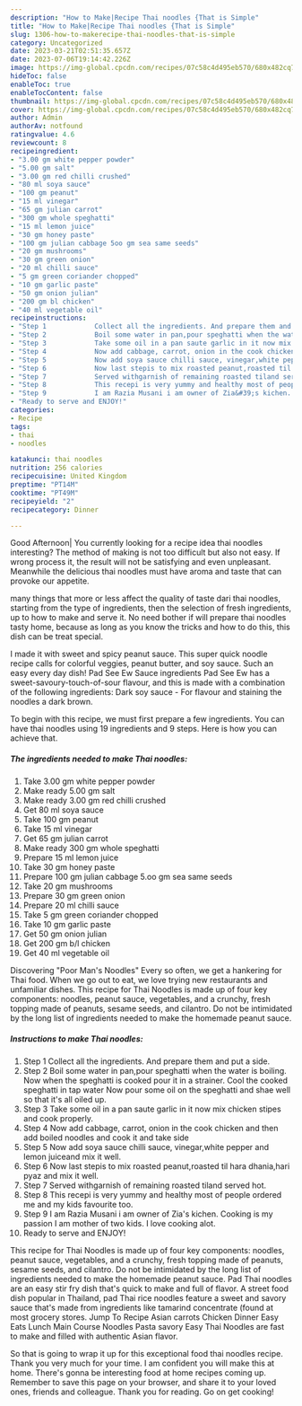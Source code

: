 ```yaml
---
description: "How to Make|Recipe Thai noodles {That is Simple"
title: "How to Make|Recipe Thai noodles {That is Simple"
slug: 1306-how-to-makerecipe-thai-noodles-that-is-simple
category: Uncategorized
date: 2023-03-21T02:51:35.657Z
date: 2023-07-06T19:14:42.226Z
image: https://img-global.cpcdn.com/recipes/07c58c4d495eb570/680x482cq70/thai-noodles-recipe-main-photo.jpg
hideToc: false
enableToc: true
enableTocContent: false
thumbnail: https://img-global.cpcdn.com/recipes/07c58c4d495eb570/680x482cq70/thai-noodles-recipe-main-photo.jpg
cover: https://img-global.cpcdn.com/recipes/07c58c4d495eb570/680x482cq70/thai-noodles-recipe-main-photo.jpg
author: Admin
authorAv: notfound
ratingvalue: 4.6
reviewcount: 8
recipeingredient:
- "3.00 gm white pepper powder"
- "5.00 gm salt"
- "3.00 gm red chilli crushed"
- "80 ml soya sauce"
- "100 gm peanut"
- "15 ml vinegar"
- "65 gm julian carrot"
- "300 gm whole speghatti"
- "15 ml lemon juice"
- "30 gm honey paste"
- "100 gm julian cabbage 5oo gm sea same seeds"
- "20 gm mushrooms"
- "30 gm green onion"
- "20 ml chilli sauce"
- "5 gm green coriander chopped"
- "10 gm garlic paste"
- "50 gm onion julian"
- "200 gm bl chicken"
- "40 ml vegetable oil"
recipeinstructions:
- "Step 1            Collect all the ingredients. And prepare them and put a side."
- "Step 2            Boil some water in pan,pour speghatti when the water is boiling. Now when the speghatti is cooked pour it in a strainer. Cool the cooked speghatti in tap water Now pour some oil on the speghatti and shae well so that it&#39;s all oiled up."
- "Step 3            Take some oil in a pan saute garlic in it now mix chicken stipes and cook properly."
- "Step 4            Now add cabbage, carrot, onion in the cook chicken and then add boiled noodles and cook it and take side"
- "Step 5            Now add soya sauce chilli sauce, vinegar,white pepper and lemon juiceand mix it well."
- "Step 6            Now last stepis to mix roasted peanut,roasted til hara dhania,hari pyaz and mix it well."
- "Step 7            Served withgarnish of remaining roasted tiland served hot."
- "Step 8            This recepi is very yummy and healthy most of people ordered me and my kids favourite too."
- "Step 9            I am Razia Musani i am owner of Zia&#39;s kichen. Cooking is my passion I am mother of two kids. I love cooking alot."
- "Ready to serve and ENJOY!"
categories:
- Recipe
tags:
- thai
- noodles

katakunci: thai noodles 
nutrition: 256 calories
recipecuisine: United Kingdom
preptime: "PT14M"
cooktime: "PT49M"
recipeyield: "2"
recipecategory: Dinner

---
```



Good Afternoon| You currently looking for a recipe idea thai noodles interesting? The method of making is not too difficult but also not easy. If wrong process it, the result will not be satisfying and even unpleasant. Meanwhile the delicious thai noodles must have aroma and taste that can provoke our appetite.






many things that more or less affect the quality of taste dari thai noodles, starting from the type of ingredients, then the selection of fresh ingredients, up to how to make and serve it. No need bother if will prepare thai noodles tasty home, because as long as you know the tricks and how to do this, this dish can be treat  special.


I made it with sweet and spicy peanut sauce. This super quick noodle recipe calls for colorful veggies, peanut butter, and soy sauce. Such an easy every day dish! Pad See Ew Sauce ingredients Pad See Ew has a sweet-savoury-touch-of-sour flavour, and this is made with a combination of the following ingredients: Dark soy sauce - For flavour and staining the noodles a dark brown.


To begin with this recipe, we must first prepare a few ingredients. You can have thai noodles using 19 ingredients and 9 steps. Here is how you can achieve that.

<!--inarticleads1-->

##### The ingredients needed to make Thai noodles:

1. Take 3.00 gm white pepper powder
1. Make ready 5.00 gm salt
1. Make ready 3.00 gm red chilli crushed
1. Get 80 ml soya sauce
1. Take 100 gm peanut
1. Take 15 ml vinegar
1. Get 65 gm julian carrot
1. Make ready 300 gm whole speghatti
1. Prepare 15 ml lemon juice
1. Take 30 gm honey paste
1. Prepare 100 gm julian cabbage 5.oo gm sea same seeds
1. Take 20 gm mushrooms
1. Prepare 30 gm green onion
1. Prepare 20 ml chilli sauce
1. Take 5 gm green coriander chopped
1. Take 10 gm garlic paste
1. Get 50 gm onion julian
1. Get 200 gm b/l chicken
1. Get 40 ml vegetable oil


Discovering &#34;Poor Man&#39;s Noodles&#34; Every so often, we get a hankering for Thai food. When we go out to eat, we love trying new restaurants and unfamiliar dishes. This recipe for Thai Noodles is made up of four key components: noodles, peanut sauce, vegetables, and a crunchy, fresh topping made of peanuts, sesame seeds, and cilantro. Do not be intimidated by the long list of ingredients needed to make the homemade peanut sauce. 

<!--inarticleads2-->

##### Instructions to make Thai noodles:

1. Step 1            Collect all the ingredients. And prepare them and put a side.
1. Step 2            Boil some water in pan,pour speghatti when the water is boiling. Now when the speghatti is cooked pour it in a strainer. Cool the cooked speghatti in tap water Now pour some oil on the speghatti and shae well so that it&#39;s all oiled up.
1. Step 3            Take some oil in a pan saute garlic in it now mix chicken stipes and cook properly.
1. Step 4            Now add cabbage, carrot, onion in the cook chicken and then add boiled noodles and cook it and take side
1. Step 5            Now add soya sauce chilli sauce, vinegar,white pepper and lemon juiceand mix it well.
1. Step 6            Now last stepis to mix roasted peanut,roasted til hara dhania,hari pyaz and mix it well.
1. Step 7            Served withgarnish of remaining roasted tiland served hot.
1. Step 8            This recepi is very yummy and healthy most of people ordered me and my kids favourite too.
1. Step 9            I am Razia Musani i am owner of Zia&#39;s kichen. Cooking is my passion I am mother of two kids. I love cooking alot.
1. Ready to serve and ENJOY!

This recipe for Thai Noodles is made up of four key components: noodles, peanut sauce, vegetables, and a crunchy, fresh topping made of peanuts, sesame seeds, and cilantro. Do not be intimidated by the long list of ingredients needed to make the homemade peanut sauce. Pad Thai noodles are an easy stir fry dish that&#39;s quick to make and full of flavor. A street food dish popular in Thailand, pad Thai rice noodles feature a sweet and savory sauce that&#39;s made from ingredients like tamarind concentrate (found at most grocery stores. Jump To Recipe Asian carrots Chicken Dinner Easy Eats Lunch Main Course Noodles Pasta savory Easy Thai Noodles are fast to make and filled with authentic Asian flavor. 

So that is going to wrap it up for this exceptional food thai noodles recipe. Thank you very much for your time. I am confident you will make this at home. There's gonna be interesting food at home recipes coming up. Remember to save this page on your browser, and share it to your loved ones, friends and colleague. Thank you for reading. Go on get cooking!
